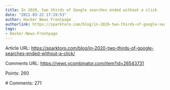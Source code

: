 ```yaml
---
title: In 2020, two thirds of Google searches ended without a click
date: "2021-03-22 17:19:53"
author: Hacker News Frontpage
authorlink: https://sparktoro.com/blog/in-2020-two-thirds-of-google-searches-ended-without-a-click/
tags:
- Hacker-News-Frontpage
---
```


<p>Article URL: <a href="https://sparktoro.com/blog/in-2020-two-thirds-of-google-searches-ended-without-a-click/">https://sparktoro.com/blog/in-2020-two-thirds-of-google-searches-ended-without-a-click/</a></p>
<p>Comments URL: <a href="https://news.ycombinator.com/item?id=26543731">https://news.ycombinator.com/item?id=26543731</a></p>
<p>Points: 260</p>
<p># Comments: 271</p>
